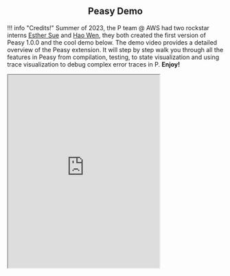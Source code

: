 <style>
  .md-typeset h1,
  .md-content__button {
    display: none;
  }

  #demo_container {
    width: 70%;
  }

  #demo_container iframe {
    width: 100%;
    height: 450px;
  }
  
</style>

<div align="center">
  <h2>Peasy Demo</h2>
</div>

!!! info "Credits!"
    Summer of 2023, the P team @ AWS had two rockstar interns [Esther Sue](https://www.linkedin.com/in/esther-sue-b92a1b161/) and [Hao Wen](https://www.linkedin.com/in/haoran-wen/), they both created the first version of Peasy 1.0.0 and the cool demo below. The demo video provides a detailed overview of the Peasy extension. It will step by step walk you through all the features in Peasy from compilation, testing, to state visualization and using trace visualization to debug complex error traces in P. **Enjoy!**


<div id="demo_container" >
  <iframe src="https://www.youtube.com/embed/_bjzt_vdGVo" title="Iframe Example"></iframe>
</div>